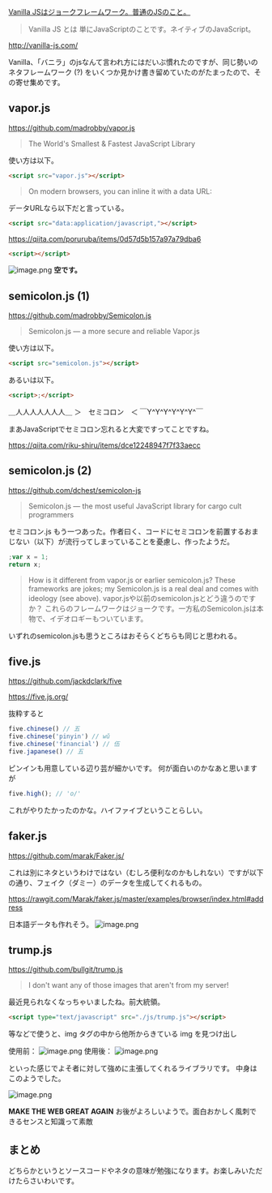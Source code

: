 [Vanilla JSはジョークフレームワーク。普通のJSのこと。](https://qiita.com/tyoukan__/items/e4582c6774748b7f96cd)

> Vanilla JS とは
単にJavaScriptのことです。ネイティブのJavaScript。

http://vanilla-js.com/

Vanilla、「バニラ」のjsなんて言われ方にはだいぶ慣れたのですが、同じ勢いのネタフレームワーク (?) をいくつか見かけ書き留めていたのがたまったので、その寄せ集めです。


## vapor.js

https://github.com/madrobby/vapor.js

> The World's Smallest & Fastest JavaScript Library

使い方は以下。

```html
<script src="vapor.js"></script>
```

>On modern browsers, you can inline it with a data URL:

データURLなら以下だと言っている。

```html
<script src="data:application/javascript,"></script>
```

https://qiita.com/poruruba/items/0d57d5b157a97a79dba6


```html
<script></script>
```

![image.png](https://qiita-image-store.s3.ap-northeast-1.amazonaws.com/0/93824/93a4e18b-8ba2-96d7-dfec-c261c5e81dc3.png)
**空です。**


## semicolon.js (1) 

https://github.com/madrobby/Semicolon.js

> Semicolon.js — a more secure and reliable Vapor.js

使い方は以下。

```html
<script src="semicolon.js"></script>
```
あるいは以下。

```html
<script>;</script>
```

＿人人人人人人人＿
＞　セミコロン　＜
￣Y^Y^Y^Y^Y^Y^￣


まあJavaScriptでセミコロン忘れると大変ですってことですね。

https://qiita.com/riku-shiru/items/dce12248947f7f33aecc

## semicolon.js (2)

https://github.com/dchest/semicolon-js

> Semicolon.js — the most useful JavaScript library for cargo cult programmers

セミコロン.js もう一つあった。作者曰く、コードにセミコロンを前置するおまじない（以下）が流行ってしまっていることを憂慮し、作ったようだ。

```js
;var x = 1;
return x;

```

> How is it different from vapor.js or earlier semicolon.js?
These frameworks are jokes; my Semicolon.js is a real deal and comes with ideology (see above).
vapor.jsや以前のsemicolon.jsとどう違うのですか？
これらのフレームワークはジョークです。一方私のSemicolon.jsは本物で、イデオロギーもついています。

いずれのsemicolon.jsも思うところはおそらくどちらも同じと思われる。


## five.js

https://github.com/jackdclark/five

https://five.js.org/

抜粋すると

```js
five.chinese() // 五
five.chinese('pinyin') // wǔ
five.chinese('financial') // 伍 
five.japanese() // 五

```

ピンインも用意している辺り芸が細かいです。
何が面白いのかなあと思いますが

```js
five.high(); // 'o/'
```

これがやりたかったのかな。ハイファイブということらしい。

## faker.js

https://github.com/marak/Faker.js/

これは別にネタというわけではない（むしろ便利なのかもしれない）ですが以下の通り、フェイク（ダミー）のデータを生成してくれるもの。

https://rawgit.com/Marak/faker.js/master/examples/browser/index.html#address

日本語データも作れそう。
![image.png](https://qiita-image-store.s3.ap-northeast-1.amazonaws.com/0/93824/0ae7d81f-9690-767e-6b9e-aec5c00516d8.png)

## trump.js

https://github.com/bullgit/trump.js


> I don't want any of those images that aren't from my server!

最近見られなくなっちゃいましたね。前大統領。

```html
<script type="text/javascript" src="./js/trump.js"></script>
``` 

等などで使うと、img タグの中から他所からきている img を見つけ出し

使用前：
![image.png](https://qiita-image-store.s3.ap-northeast-1.amazonaws.com/0/93824/aebbafbb-bdf3-46cd-4b9e-e9d489ddfb43.png)
使用後：
![image.png](https://qiita-image-store.s3.ap-northeast-1.amazonaws.com/0/93824/13a5edb1-5df1-b35b-af8d-011871200cfa.png)

といった感じでよそ者に対して強めに主張してくれるライブラリです。
中身はこのようでした。

![image.png](https://qiita-image-store.s3.ap-northeast-1.amazonaws.com/0/93824/425c56b1-ecb4-6e39-7bc3-ccd008be7928.png)

**MAKE THE WEB GREAT AGAIN**
お後がよろしいようで。面白おかしく風刺できるセンスと知識って素敵

## まとめ
どちらかというとソースコードやネタの意味が勉強になります。お楽しみいただけたらさいわいです。

